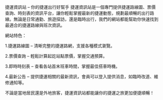 捷運資訊站 – 你的捷運出行好幫手
捷運資訊站是一個專門提供捷運路線圖、票價查詢、時刻表的資訊平台，讓你輕鬆掌握最新的捷運動態，規劃最順暢的出行路線。無論是日常通勤、旅遊探訪，還是臨時出行，我們的網站都能幫助你快速找到最適合的捷運路線與班次資訊。

網站特色：

1.捷運路線圖 – 清晰完整的捷運路網，支援各種模式瀏覽。

2.票價查詢 – 輕鬆計算起訖站點票價，掌握交通預算。

3.即時時刻表 – 查看各站首末班車時間，掌握最佳搭車時機。

4.最新公告 – 提供捷運相關的最新資訊，會員可以登入提供消息，如臨時改道、維修通知等。

不論是當地居民還是外地旅客，捷運資訊站都能讓你的捷運之旅更加便捷順暢！
